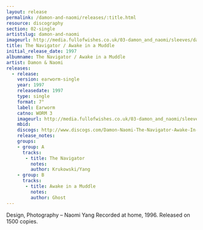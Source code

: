```yaml
---
layout: release
permalink: /damon-and-naomi/releases/:title.html
resource: discography
section: 02-single
artistslug: damon-and-naomi
imageurl: http://media.fullofwishes.co.uk/03-damon_and_naomi/sleeves/dan_navigator.jpg
title: The Navigator / Awake in a Muddle
initial_release_date: 1997
albumname: The Navigator / Awake in a Muddle
artist: Damon & Naomi
releases:
  - release: 
    version: earworm-single
    year: 1997
    releasedate: 1997
    type: single
    format: 7"
    label: Earworm
    catno: WORM 3
    imageurl: http://media.fullofwishes.co.uk/03-damon_and_naomi/sleeves/dan_navigator.jpg
    mbid: 
    discogs: http://www.discogs.com/Damon-Naomi-The-Navigator-Awake-In-A-Muddle/release/535562
    release_notes:
    groups:
    - group: A
      tracks:
       - title: The Navigator
         notes: 
         author: Krukowski/Yang
    - group: B
      tracks:
       - title: Awake in a Muddle
         notes: 
         author: Ghost
---
```

Design, Photography – Naomi Yang
Recorded at home, 1996. 
Released on 1500 copies.